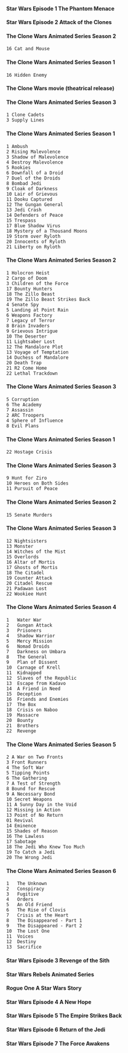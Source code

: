 #### Star Wars Episode 1 The Phantom Menace
#### Star Wars Episode 2 Attack of the Clones
#### The Clone Wars Animated Series Season 2
````
16 Cat and Mouse
````
#### The Clone Wars Animated Series Season 1
````
16 Hidden Enemy
````
#### The Clone Wars movie (theatrical release)
#### The Clone Wars Animated Series Season 3
````
1 Clone Cadets
3 Supply Lines
````
#### The Clone Wars Animated Series Season 1
````
1 Ambush
2 Rising Malevolence
3 Shadow of Malevolence
4 Destroy Malevolence
5 Rookies
6 Downfall of a Droid
7 Duel of the Droids
8 Bombad Jedi
9 Cloak of Darkness
10 Lair of Grievous
11 Dooku Captured
12 The Gungan General
13 Jedi Crash
14 Defenders of Peace
15 Trespass
17 Blue Shadow Virus
18 Mystery of a Thousand Moons
19 Storm over Ryloth
20 Innocents of Ryloth
21 Liberty on Ryloth
````
#### The Clone Wars Animated Series Season 2
````
1 Holocron Heist
2 Cargo of Doom
3 Children of the Force
17 Bounty Hunters
18 The Zillo Beast
19 The Zillo Beast Strikes Back
4 Senate Spy
5 Landing at Point Rain
6 Weapons Factory
7 Legacy of Terror
8 Brain Invaders
9 Grievous Intrigue
10 The Deserter
11 Lightsaber Lost
12 The Mandalore Plot
13 Voyage of Temptation
14 Duchess of Mandalore
20 Death Trap
21 R2 Come Home
22 Lethal Trackdown
````
#### The Clone Wars Animated Series Season 3
````
5 Corruption
6 The Academy
7 Assassin
2 ARC Troopers
4 Sphere of Influence
8 Evil Plans
````
#### The Clone Wars Animated Series Season 1
````
22 Hostage Crisis
````
#### The Clone Wars Animated Series Season 3
````
9 Hunt for Ziro
10 Heroes on Both Sides
11 Pursuit of Peace
````
#### The Clone Wars Animated Series Season 2
````
15 Senate Murders
````
#### The Clone Wars Animated Series Season 3
````
12 Nightsisters
13 Monster
14 Witches of the Mist
15 Overlords
16 Altar of Mortis
17 Ghosts of Mortis
18 The Citadel
19 Counter Attack
20 Citadel Rescue
21 Padawan Lost
22 Wookiee Hunt
````
#### The Clone Wars Animated Series Season 4
````
1	Water War
2	Gungan Attack
3	Prisoners
4	Shadow Warrior
5	Mercy Mission
6	Nomad Droids
7	Darkness on Umbara
8	The General
9	Plan of Dissent
10	Carnage of Krell
11	Kidnapped
12	Slaves of the Republic
13	Escape from Kadavo
14	A Friend in Need
15	Deception
16	Friends and Enemies
17	The Box
18	Crisis on Naboo
19	Massacre
20	Bounty
21	Brothers
22	Revenge
````
#### The Clone Wars Animated Series Season 5
````
2 A War on Two Fronts
3 Front Runners
4 The Soft War
5 Tipping Points
6 The Gathering
7 A Test of Strength
8 Bound for Rescue
9 A Necessary Bond
10 Secret Weapons
11 A Sunny Day in the Void
12 Missing in Action
13 Point of No Return
01 Revival
14 Eminence
15 Shades of Reason
16 The Lawless
17 Sabotage
18 The Jedi Who Knew Too Much
19 To Catch a Jedi
20 The Wrong Jedi
````
#### The Clone Wars Animated Series Season 6
````
1	The Unknown
2	Conspiracy
3	Fugitive
4	Orders
5	An Old Friend
6	The Rise of Clovis
7	Crisis at the Heart
8	The Disappeared - Part 1
9	The Disappeared - Part 2
10	The Lost One
11	Voices
12	Destiny
13	Sacrifice
````
#### Star Wars Episode 3 Revenge of the Sith
#### Star Wars Rebels Animated Series
#### Rogue One A Star Wars Story
#### Star Wars Episode 4 A New Hope
#### Star Wars Episode 5 The Empire Strikes Back
#### Star Wars Episode 6 Return of the Jedi
#### Star Wars Episode 7 The Force Awakens
